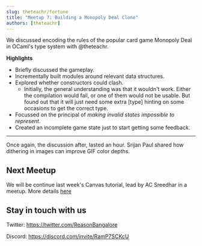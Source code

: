 ```yaml
---
slug: theteachr/fortune
title: "Meetup 7: Building a Monopoly Deal Clone"
authors: [theteachr]
---
```



We discussed encoding the rules of the popular card game Monopoly Deal in
OCaml's type system with @theteachr.

**Highlights**

- Briefly discussed the gameplay.
- Incrementally built modules around relevant data structures.
- Explored whether constructors could clash.
  - Initially, the general understanding was that it wouldn't work. Either the
	compilation would fail, or one of them would not be usable. But found out
	that it will just need some extra [type] hinting on some occasions to get
	the correct type.
- Focussed on the principal of _making invalid states impossible to represent_.
- Created an incomplete game state just to start getting some feedback.

---

Once again, the discussion after, lasted an hour. Srijan Paul shared how
dithering in images can improve GIF color depths.


## Next Meetup

We will be continue last week's Canvas tutorial, lead by AC Sreedhar in a meetup. More details [here](/upcoming-meetups#continued-html-canvas-game-tutorial-but-with-reason-and-ocaml)

## Stay in touch with us 

Twitter: https://twitter.com/ReasonBangalore

Discord: https://discord.com/invite/RamP7SCKcU

